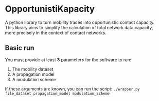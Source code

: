 # OpportunistiKapacity
A python library to turn mobility traces into opportunistic contact capacity. 
This library aims to simplify the calculation of total network data capacity, more precisely in the context of contact networks. 
## Basic run
You must provide at least **3** parameters for the software to run:

 1. The mobility dataset
 2. A propagation model
 3. A modulation scheme

If these arguments are known, you can run the script:
`./wrapper.py file_dataset propagation_model modulation_scheme`


